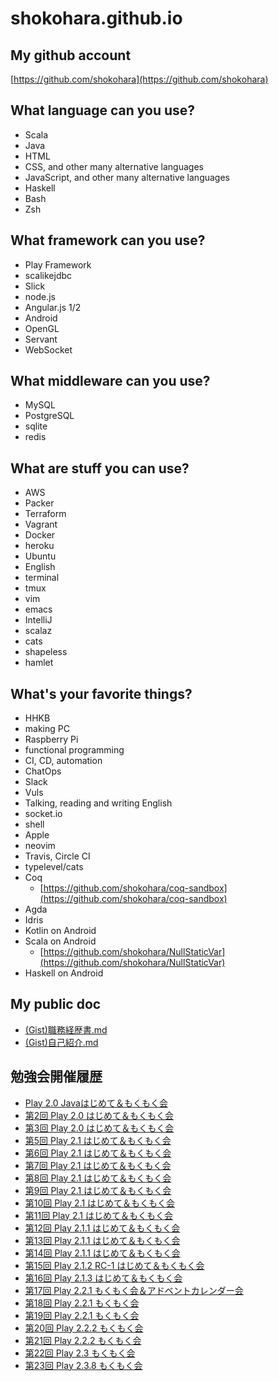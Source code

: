 # shokohara.github.io

## My github account
[https://github.com/shokohara](https://github.com/shokohara)

## What language can you use?
- Scala
- Java
- HTML
- CSS, and other many alternative languages
- JavaScript, and other many alternative languages
- Haskell
- Bash
- Zsh

## What framework can you use?
- Play Framework
- scalikejdbc
- Slick
- node.js
- Angular.js 1/2
- Android
- OpenGL
- Servant
- WebSocket

## What middleware can you use?
- MySQL
- PostgreSQL
- sqlite
- redis

## What are stuff you can use?
- AWS
- Packer
- Terraform
- Vagrant
- Docker
- heroku
- Ubuntu
- English
- terminal
- tmux
- vim
- emacs
- IntelliJ
- scalaz
- cats
- shapeless
- hamlet

## What's your favorite things?
- HHKB
- making PC
- Raspberry Pi
- functional programming
- CI, CD, automation
- ChatOps
- Slack
- Vuls
- Talking, reading and writing English
- socket.io
- shell
- Apple
- neovim
- Travis, Circle CI
- typelevel/cats
- Coq
  - [https://github.com/shokohara/coq-sandbox](https://github.com/shokohara/coq-sandbox)
- Agda
- Idris
- Kotlin on Android
- Scala on Android
  - [https://github.com/shokohara/NullStaticVar](https://github.com/shokohara/NullStaticVar)
- Haskell on Android

## My public doc
- [(Gist)職務経歴書.md](https://gist.github.com/shokohara/2708a4043a1e7362e3e78a3efafc1f04#file-md)
- [(Gist)自己紹介.md](https://gist.github.com/shokohara/126f78495efd857afddda5de3b7e0c02#file-md)

## 勉強会開催履歴
- [Play 2.0 Javaはじめて＆もくもく会](https://playframeworkja.doorkeeper.jp/events/2471)
- [第2回 Play 2.0 はじめて＆もくもく会](https://playframeworkja.doorkeeper.jp/events/2566)
- [第3回 Play 2.0 はじめて＆もくもく会](https://playframeworkja.doorkeeper.jp/events/2704)
- [第5回 Play 2.1 はじめて＆もくもく会](https://playframeworkja.doorkeeper.jp/events/2818)
- [第6回 Play 2.1 はじめて＆もくもく会](https://playframeworkja.doorkeeper.jp/events/2874)
- [第7回 Play 2.1 はじめて＆もくもく会](https://playframeworkja.doorkeeper.jp/events/2967)
- [第8回 Play 2.1 はじめて＆もくもく会](https://playframeworkja.doorkeeper.jp/events/3050)
- [第9回 Play 2.1 はじめて＆もくもく会](https://playframeworkja.doorkeeper.jp/events/3331)
- [第10回 Play 2.1 はじめて＆もくもく会](https://playframeworkja.doorkeeper.jp/events/3380)
- [第11回 Play 2.1 はじめて＆もくもく会](https://playframeworkja.doorkeeper.jp/events/3414)
- [第12回 Play 2.1.1 はじめて＆もくもく会](https://playframeworkja.doorkeeper.jp/events/3654)
- [第13回 Play 2.1.1 はじめて＆もくもく会](https://playframeworkja.doorkeeper.jp/events/4219)
- [第14回 Play 2.1.1 はじめて＆もくもく会](https://playframeworkja.doorkeeper.jp/events/4499)
- [第15回 Play 2.1.2 RC-1 はじめて＆もくもく会](https://playframeworkja.doorkeeper.jp/events/4669)
- [第16回 Play 2.1.3 はじめて＆もくもく会](https://playframeworkja.doorkeeper.jp/events/5262)
- [第17回 Play 2.2.1 もくもく会＆アドベントカレンダー会](https://playframeworkja.doorkeeper.jp/events/7515)
- [第18回 Play 2.2.1 もくもく会](https://playframeworkja.doorkeeper.jp/events/8794)
- [第19回 Play 2.2.1 もくもく会](https://playframeworkja.doorkeeper.jp/events/9124)
- [第20回 Play 2.2.2 もくもく会](https://playframeworkja.doorkeeper.jp/events/9675)
- [第21回 Play 2.2.2 もくもく会](https://playframeworkja.doorkeeper.jp/events/9921)
- [第22回 Play 2.3 もくもく会](https://playframeworkja.doorkeeper.jp/events/11939)
- [第23回 Play 2.3.8 もくもく会](https://playframeworkja.doorkeeper.jp/events/21418)
